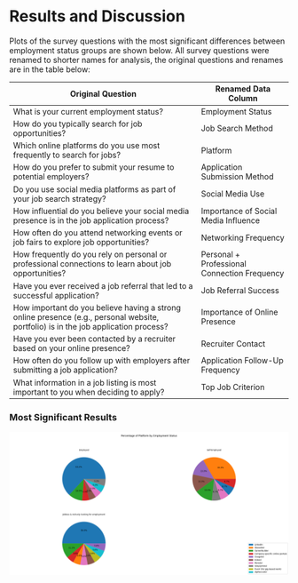 # Results and Discussion

Plots of the survey questions with the most significant differences between employment status groups are shown below.
All survey questions were renamed to shorter names for analysis, the original questions and renames are in the table below:

| Original Question                                                                                  | Renamed Data Column                         |
|----------------------------------------------------------------------------------------------------|---------------------------------------------|
| What is your current employment status?                                                            | Employment Status                           |
| How do you typically search for job opportunities?                                                 | Job Search Method                           |
| Which online platforms do you use most frequently to search for jobs?                              | Platform                                    |
| How do you prefer to submit your resume to potential employers?                                    | Application Submission Method               |
| Do you use social media platforms as part of your job search strategy?                             | Social Media Use                            |
| How influential do you believe your social media presence is in the job application process?       | Importance of Social Media Influence        |
| How often do you attend networking events or job fairs to explore job opportunities?               | Networking Frequency                        |
| How frequently do you rely on personal or professional connections to learn about job opportunities? | Personal + Professional Connection Frequency |
| Have you ever received a job referral that led to a successful application?                        | Job Referral Success                        |
| How important do you believe having a strong online presence (e.g., personal website, portfolio) is in the job application process? | Importance of Online Presence               |
| Have you ever been contacted by a recruiter based on your online presence?                         | Recruiter Contact                           |
| How often do you follow up with employers after submitting a job application?                      | Application Follow-Up Frequency             |
| What information in a job listing is most important to you when deciding to apply?                 | Top Job Criterion                           |


### Most Significant Results

![text here](images/Platform.png)
